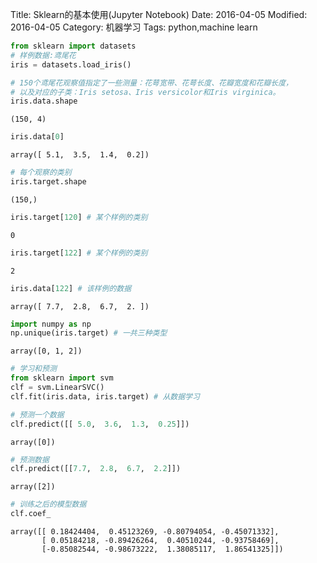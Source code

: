 Title: Sklearn的基本使用(Jupyter Notebook)
Date: 2016-04-05
Modified: 2016-04-05
Category: 机器学习
Tags: python,machine learn


```python
from sklearn import datasets
# 样例数据:鸢尾花
iris = datasets.load_iris()
```


```python
# 150个鸢尾花观察值指定了一些测量：花萼宽带、花萼长度、花瓣宽度和花瓣长度，
# 以及对应的子类：Iris setosa、Iris versicolor和Iris virginica。
iris.data.shape
```




    (150, 4)




```python
iris.data[0] 
```




    array([ 5.1,  3.5,  1.4,  0.2])




```python
# 每个观察的类别
iris.target.shape
```




    (150,)




```python
iris.target[120] # 某个样例的类别
```




    0




```python
iris.target[122] # 某个样例的类别
```




    2




```python
iris.data[122] # 该样例的数据
```




    array([ 7.7,  2.8,  6.7,  2. ])




```python
import numpy as np
np.unique(iris.target) # 一共三种类型
```




    array([0, 1, 2])




```python
# 学习和预测
from sklearn import svm
clf = svm.LinearSVC()
clf.fit(iris.data, iris.target) # 从数据学习

# 预测一个数据
clf.predict([[ 5.0,  3.6,  1.3,  0.25]])
```




    array([0])




```python
# 预测数据
clf.predict([[7.7,  2.8,  6.7,  2.2]]) 
```




    array([2])




```python
# 训练之后的模型数据
clf.coef_
```




    array([[ 0.18424404,  0.45123269, -0.80794054, -0.45071332],
           [ 0.05184218, -0.89426264,  0.40510244, -0.93758469],
           [-0.85082544, -0.98673222,  1.38085117,  1.86541325]])


